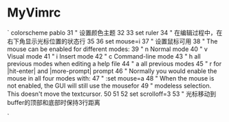 # MyVimrc

`
colorscheme pablo
 31 " 设置颜色主题
 32
 33 set ruler
 34 " 在编辑过程中，在右下角显示光标位置的状态行
 35
 36 set mouse=i
 37 " 设置鼠标可用
 38 " The mouse can be enabled for different modes:
 39 "               n      Normal mode
 40 "               v      Visual mode
 41 "               i       Insert mode
 42 "               c      Command-line mode
 43 "               h      all previous modes when editing a help file
 44 "               a      all previous modes
 45 "               r      for |hit-enter| and |more-prompt| prompt
 46 " Normally you would enable the mouse in all four modes with:
 47 "              :set mouse=a
 48 " When the mouse is not enabled, the GUI will still use the mousefor
 49 " modeless selection.  This doesn't move the textcursor.
 50
 51
 52 set scrolloff=3
 53 " 光标移动到buffer的顶部和底部时保持3行距离

`
